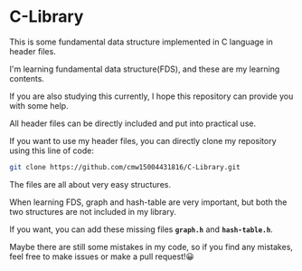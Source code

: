 # C-Library

This is some fundamental data structure implemented in C language in header files.

I'm learning fundamental data structure(FDS), and these are my learning contents.

If you are also studying this currently, I hope this repository can provide you with some help.

All header files can be directly included and put into practical use.

If you want to use my header files, you can directly clone my repository using this line of code:

```bash
git clone https://github.com/cmw15004431816/C-Library.git
```

The files are all about very easy structures.

When learning FDS, graph and hash-table are very important, but both the two structures are not included in my library.

If you want, you can add these missing files **`graph.h`** and **`hash-table.h`**.

Maybe there are still some mistakes in my code, so if you find any mistakes, feel free to make issues or make a pull request!😀
